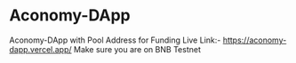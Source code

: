 # Aconomy-DApp
Aconomy-DApp with Pool Address for Funding
Live Link:- https://aconomy-dapp.vercel.app/
Make sure you are on BNB Testnet
